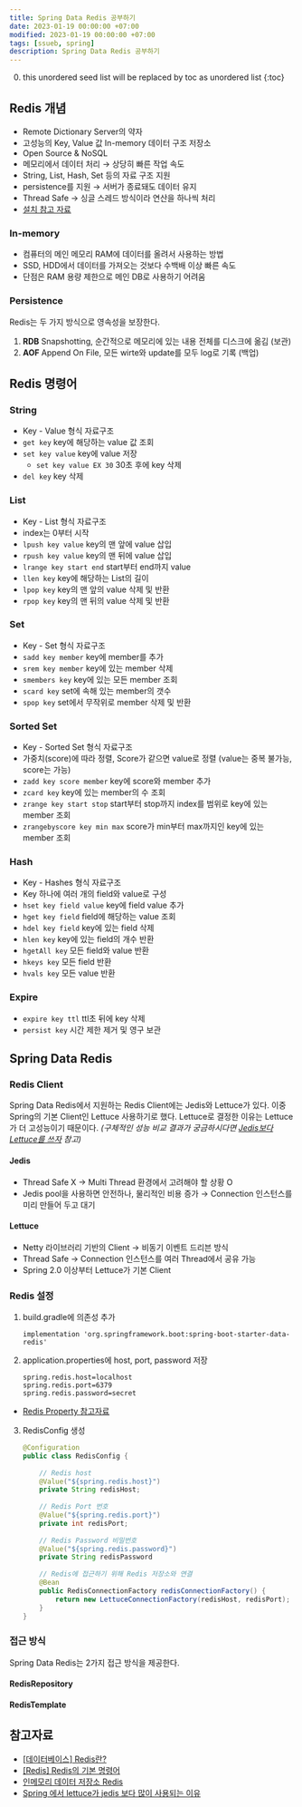 ```yaml
---
title: Spring Data Redis 공부하기
date: 2023-01-19 00:00:00 +07:00
modified: 2023-01-19 00:00:00 +07:00
tags: [ssueb, spring]
description: Spring Data Redis 공부하기
---
```


0. this unordered seed list will be replaced by toc as unordered list
{:toc}

## Redis 개념
- Remote Dictionary Server의 약자
- 고성능의 Key, Value 값 In-memory 데이터 구조 저장소
- Open Source & NoSQL
- 메모리에서 데이터 처리 → 상당히 빠른 작업 속도
- String, List, Hash, Set 등의 자료 구조 지원
- persistence를 지원 → 서버가 종료돼도 데이터 유지
- Thread Safe → 싱글 스레드 방식이라 연산을 하나씩 처리
- [설치 참고 자료](https://inpa.tistory.com/entry/REDIS-%F0%9F%93%9A-Window10-%ED%99%98%EA%B2%BD%EC%97%90-Redis-%EC%84%A4%EC%B9%98%ED%95%98%EA%B8%B0)

### In-memory
- 컴퓨터의 메인 메모리 RAM에 데이터를 올려서 사용하는 방법
- SSD, HDD에서 데이터를 가져오는 것보다 수백배 이상 빠른 속도
- 단점은 RAM 용량 제한으로 메인 DB로 사용하기 어려움

### Persistence
Redis는 두 가지 방식으로 영속성을 보장한다.
1. **RDB** Snapshotting, 순간적으로 메모리에 있는 내용 전체를 디스크에 옮김 (보관)
2. **AOF** Append On File, 모든 wirte와 update를 모두 log로 기록 (백업)

## Redis 명령어
### String
- Key - Value 형식 자료구조
- `get key` key에 해당하는 value 값 조회
- `set key value` key에 value 저장
  - `set key value EX 30` 30초 후에 key 삭제
- `del key` key 삭제

### List
- Key - List 형식 자료구조
- index는 0부터 시작
- `lpush key value` key의 맨 앞에 value 삽입
- `rpush key value` key의 맨 뒤에 value 삽입
- `lrange key start end` start부터 end까지 value
- `llen key` key에 해당하는 List의 길이 
- `lpop key` key의 맨 앞의 value 삭제 및 반환
- `rpop key` key의 맨 뒤의 value 삭제 및 반환

### Set
- Key - Set 형식 자료구조
- `sadd key member` key에 member를 추가
- `srem key member` key에 있는 member 삭제
- `smembers key` key에 있는 모든 member 조회
- `scard key` set에 속해 있는 member의 갯수
- `spop key` set에서 무작위로 member 삭제 및 반환

### Sorted Set
- Key - Sorted Set 형식 자료구조
- 가중치(score)에 따라 정렬, Score가 같으면 value로 정렬 (value는 중복 불가능, score는 가능)
- `zadd key score member` key에 score와 member 추가
- `zcard key` key에 있는 member의 수 조회
- `zrange key start stop` start부터 stop까지 index를 범위로 key에 있는 member 조회
- `zrangebyscore key min max` score가 min부터 max까지인 key에 있는 member 조회

### Hash
- Key - Hashes 형식 자료구조
- Key 하나에 여러 개의 field와 value로 구성
- `hset key field value` key에 field value 추가
- `hget key field` field에 해당하는 value 조회
- `hdel key field` key에 있는 field 삭제
- `hlen key` key에 있는 field의 개수 반환
- `hgetAll key` 모든 field와 value 반환
- `hkeys key` 모든 field 반환
- `hvals key` 모든 value 반환

### Expire
- `expire key ttl` ttl초 뒤에 key 삭제
- `persist key` 시간 제한 제거 및 영구 보관

## Spring Data Redis 

### Redis Client
Spring Data Redis에서 지원하는 Redis Client에는 Jedis와 Lettuce가 있다. 이중 Spring의 기본 Client인 Lettuce 사용하기로 했다. Lettuce로 결정한 이유는 Lettuce가 더 고성능이기 때문이다. *(구체적인 성능 비교 결과가 궁금하시다면 [Jedis보다 Lettuce를 쓰자](https://jojoldu.tistory.com/418) 참고)*

#### Jedis
- Thread Safe X → Multi Thread 환경에서 고려해야 할 상황 O
- Jedis pool을 사용하면 안전하나, 물리적인 비용 증가 → Connection 인스턴스를 미리 만들어 두고 대기

#### Lettuce
- Netty 라이브러리 기반의 Client → 비동기 이벤트 드리븐 방식
- Thread Safe → Connection 인스턴스를 여러 Thread에서 공유 가능
- Spring 2.0 이상부터 Lettuce가 기본 Client

### Redis 설정
1. build.gradle에 의존성 추가
	```
	implementation 'org.springframework.boot:spring-boot-starter-data-redis'
	```
  
2. application.properties에 host, port, password 저장
	```
	spring.redis.host=localhost
	spring.redis.port=6379
	spring.redis.password=secret
	```
- [Redis Property 참고자료](https://zetawiki.com/wiki/%EC%8A%A4%ED%94%84%EB%A7%81_REDIS_%ED%94%84%EB%A1%9C%ED%8D%BC%ED%8B%B0)
  
3. RedisConfig 생성
	```java
	@Configuration
	public class RedisConfig {
		
		// Redis host
		@Value("${spring.redis.host}")
		private String redisHost;
		
		// Redis Port 번호
		@Value("${spring.redis.port}")
		private int redisPort;
		
		// Redis Password 비밀번호
		@Value("${spring.redis.password}")
		private String redisPassword
		
		// Redis에 접근하기 위해 Redis 저장소와 연결
		@Bean
		public RedisConnectionFactory redisConnectionFactory() {
			return new LettuceConnectionFactory(redisHost, redisPort);
		}
	}
	```
### 접근 방식
Spring Data Redis는 2가지 접근 방식을 제공한다.

#### RedisRepository

#### RedisTemplate

## 참고자료
- [[데이터베이스] Redis란?](https://steady-coding.tistory.com/586)
- [[Redis] Redis의 기본 명령어](https://sabarada.tistory.com/104)
- [인메모리 데이터 저장소 Redis](https://zangzangs.tistory.com/72)
- [Spring 에서 lettuce가 jedis 보다 많이 사용되는 이유](https://swiftymind.tistory.com/97)
